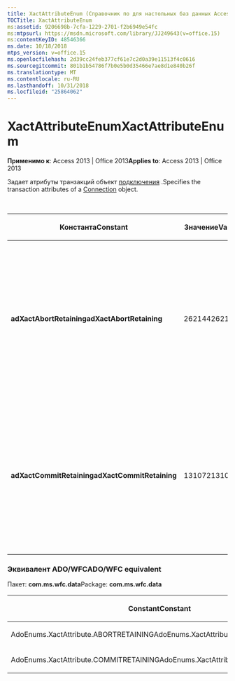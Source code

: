 ```yaml
---
title: XactAttributeEnum (Справочник по для настольных баз данных Access)
TOCTitle: XactAttributeEnum
ms:assetid: 9206698b-7cfa-1229-2701-f2b6949e54fc
ms:mtpsurl: https://msdn.microsoft.com/library/JJ249643(v=office.15)
ms:contentKeyID: 48546366
ms.date: 10/18/2018
mtps_version: v=office.15
ms.openlocfilehash: 2d39cc24feb377cf61e7c2d0a39e11513f4c0616
ms.sourcegitcommit: 801b1b54786f7b0e5b0d35466e7ae8d1e840b26f
ms.translationtype: MT
ms.contentlocale: ru-RU
ms.lasthandoff: 10/31/2018
ms.locfileid: "25864062"
---
```

# <a name="xactattributeenum"></a><span data-ttu-id="05e6b-102">XactAttributeEnum</span><span class="sxs-lookup"><span data-stu-id="05e6b-102">XactAttributeEnum</span></span>

<span data-ttu-id="05e6b-103">**Применимо к**: Access 2013 | Office 2013</span><span class="sxs-lookup"><span data-stu-id="05e6b-103">**Applies to**: Access 2013 | Office 2013</span></span>

<span data-ttu-id="05e6b-104">Задает атрибуты транзакций объект [подключения](connection-object-ado.md) .</span><span class="sxs-lookup"><span data-stu-id="05e6b-104">Specifies the transaction attributes of a [Connection](connection-object-ado.md) object.</span></span>

<br/>

<table>
<colgroup>
<col style="width: 33%" />
<col style="width: 33%" />
<col style="width: 33%" />
</colgroup>
<thead>
<tr class="header">
<th><p><span data-ttu-id="05e6b-105">Константа</span><span class="sxs-lookup"><span data-stu-id="05e6b-105">Constant</span></span></p></th>
<th><p><span data-ttu-id="05e6b-106">Значение</span><span class="sxs-lookup"><span data-stu-id="05e6b-106">Value</span></span></p></th>
<th><p><span data-ttu-id="05e6b-107">Описание</span><span class="sxs-lookup"><span data-stu-id="05e6b-107">Description</span></span></p></th>
</tr>
</thead>
<tbody>
<tr class="odd">
<td><p><span data-ttu-id="05e6b-108"><strong>adXactAbortRetaining</strong></span><span class="sxs-lookup"><span data-stu-id="05e6b-108"><strong>adXactAbortRetaining</strong></span></span></p></td>
<td><p><span data-ttu-id="05e6b-109">262144</span><span class="sxs-lookup"><span data-stu-id="05e6b-109">262144</span></span></p></td>
<td><p><span data-ttu-id="05e6b-110">Выполняет сохранение прерывания; то есть вызов <a href="begintrans-committrans-and-rollbacktrans-methods-ado.md">RollbackTrans</a> автоматически запускает новую транзакцию.</span><span class="sxs-lookup"><span data-stu-id="05e6b-110">Performs retaining aborts; that is, calling <a href="begintrans-committrans-and-rollbacktrans-methods-ado.md">RollbackTrans</a> automatically starts a new transaction.</span></span> <span data-ttu-id="05e6b-111">Не все поставщики поддерживают это.</span><span class="sxs-lookup"><span data-stu-id="05e6b-111">Not all providers support this.</span></span></p></td>
</tr>
<tr class="even">
<td><p><span data-ttu-id="05e6b-112"><strong>adXactCommitRetaining</strong></span><span class="sxs-lookup"><span data-stu-id="05e6b-112"><strong>adXactCommitRetaining</strong></span></span></p></td>
<td><p><span data-ttu-id="05e6b-113">131072</span><span class="sxs-lookup"><span data-stu-id="05e6b-113">131072</span></span></p></td>
<td><p><span data-ttu-id="05e6b-114">Выполняет сохранение фиксирует; то есть вызов <a href="begintrans-committrans-and-rollbacktrans-methods-ado.md">CommitTrans</a> автоматически запускает новую транзакцию.</span><span class="sxs-lookup"><span data-stu-id="05e6b-114">Performs retaining commits; that is, calling <a href="begintrans-committrans-and-rollbacktrans-methods-ado.md">CommitTrans</a> automatically starts a new transaction.</span></span> <span data-ttu-id="05e6b-115">Не все поставщики поддерживают это.</span><span class="sxs-lookup"><span data-stu-id="05e6b-115">Not all providers support this.</span></span></p></td>
</tr>
</tbody>
</table>


### <a name="adowfc-equivalent"></a><span data-ttu-id="05e6b-116">Эквивалент ADO/WFC</span><span class="sxs-lookup"><span data-stu-id="05e6b-116">ADO/WFC equivalent</span></span>

<span data-ttu-id="05e6b-117">Пакет: **com.ms.wfc.data**</span><span class="sxs-lookup"><span data-stu-id="05e6b-117">Package: **com.ms.wfc.data**</span></span>

<table>
<colgroup>
<col style="width: 100%" />
</colgroup>
<thead>
<tr class="header">
<th><p><span data-ttu-id="05e6b-118">Constant</span><span class="sxs-lookup"><span data-stu-id="05e6b-118">Constant</span></span></p></th>
</tr>
</thead>
<tbody>
<tr class="odd">
<td><p><span data-ttu-id="05e6b-119">AdoEnums.XactAttribute.ABORTRETAINING</span><span class="sxs-lookup"><span data-stu-id="05e6b-119">AdoEnums.XactAttribute.ABORTRETAINING</span></span></p></td>
</tr>
<tr class="even">
<td><p><span data-ttu-id="05e6b-120">AdoEnums.XactAttribute.COMMITRETAINING</span><span class="sxs-lookup"><span data-stu-id="05e6b-120">AdoEnums.XactAttribute.COMMITRETAINING</span></span></p></td>
</tr>
</tbody>
</table>

